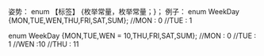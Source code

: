 姿势：
	enum 【标签】 {枚举常量，枚举常量；}；
例子：
	enum WeekDay {MON,TUE,WEN,THU,FRI,SAT,SUM};
	//MON : 0
	//TUE    : 1

enum WeekDay {MON,TUE,WEN = 10,THU,FRI,SAT,SUM};
	//MON : 0
	//TUE    : 1
	//WEN  :10
	//THU  : 11